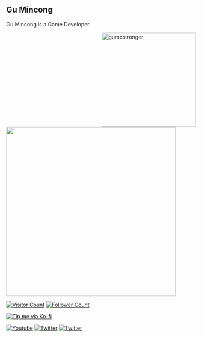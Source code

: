 
## Gu Mincong

Gu Mincong is a Game Developer.

[<img align="right" height="250" alt="gumcstronger" src="https://avatars.githubusercontent.com/u/3960748?v=4" />](README.md#readme)

[<img width="450" src="https://github-readme-stats.vercel.app/api?username=gumcstronger&show_icons=true&hide_border=true">](README.md#readme)

[![Visitor Count](https://visitor-badge.laobi.icu/badge?page_id=gumcstronger.gumcstronger.github.io)](README.md#readme)
[![Follower Count](https://img.shields.io/github/followers/gumcstronger?label=Followers&style=badge)](README.md#readme)
<!-- [![Support me on Patreon](https://shields.io/badge/Patreon-Support%20me-blue?logo=Patreon)](https://patreon.com/MrGreensWorkshop "Support me on Patreon") -->
[![Tip me via Ko-fi](https://shields.io/badge/Ko--fi-Tip%20me-blue?logo=kofi)](https://ko-fi.com/gumcstronger "Tip me via Ko-fi")

[![Youtube](https://shields.io/badge/Youtube-gray?logo=youtube)](https://www.youtube.com/@gumcstr)
[![Twitter](https://shields.io/badge/Twitter-gray?logo=twitter&logoColor=white)](https://x.com/gumcstronger)
[![Twitter](https://shields.io/badge/Facebook-gray?logo=facebook&logoColor=white)](https://www.facebook.com/gumcstronger)

